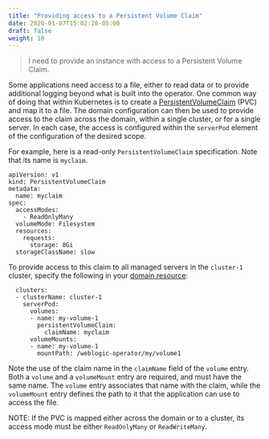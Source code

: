 ```yaml
---
title: "Providing access to a Persistent Volume Claim"
date: 2020-01-07T15:02:28-05:00
draft: false
weight: 10
---
```

> I need to provide an instance with access to a Persistent Volume Claim.

Some applications need access to a file, either to read data or to provide additional logging beyond what is 
built into the operator. One common way of doing that within Kubernetes is to create a 
[PersistentVolumeClaim](https://kubernetes.io/docs/concepts/storage/persistent-volumes/#persistentvolumeclaims) (PVC) and map
it to a file. The domain configuration can then be used to provide access to the claim across the domain, 
within a single cluster, or for a single server.
In each case, the access is configured within the ``serverPod`` element of the configuration of the
desired scope. 

For example, here is
a read-only `PersistentVolumeClaim` specification. Note that its name is `myclaim`.

```
apiVersion: v1
kind: PersistentVolumeClaim
metadata:
  name: myclaim
spec:
  accessModes:
    - ReadOnlyMany
  volumeMode: Filesystem
  resources:
    requests:
      storage: 8Gi
  storageClassName: slow
```

To provide access to this claim to all managed servers in the `cluster-1` cluster, specify the following 
in your [domain resource](https://github.com/oracle/weblogic-kubernetes-operator/blob/master/docs/domains/Domain.md):

```
  clusters:
  - clusterName: cluster-1
    serverPod:
      volumes:
      - name: my-volume-1
        persistentVolumeClaim:
          claimName: myclaim
      volumeMounts:
      - name: my-volume-1
        mountPath: /weblogic-operator/my/volume1

``` 
Note the use of the claim name in the `claimName` field of the `volume` entry. Both a `volume` and a 
`volumeMount` entry are required, and must have the same name. The `volume` entry associates that name with the claim,
while the `volumeMount` entry defines the path to it that the application can use to access the file.

NOTE: If the PVC is mapped either across the domain or to a cluster, 
its access mode must be either `ReadOnlyMany` or `ReadWriteMany`.
